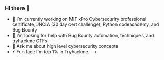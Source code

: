 ### Hi there 👋

- 🔭 I’m currently working on MIT xPro Cybersecurity professional certificate, JNCIA (30 day cert challenge), Python codeacademy, and Bug Bounty
- 🤔 I’m looking for help with Bug Bounty automation, techniques, and tryhackme CTFs
- 💬 Ask me about high level cybersecurity concepts
- ⚡ Fun fact: I'm top 1% in Tryhackme.
-->
